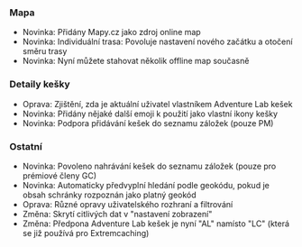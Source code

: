 ### Mapa
- Novinka: Přidány Mapy.cz jako zdroj online map
- Novinka: Individuální trasa: Povoluje nastavení nového začátku a otočení směru trasy
- Novinka: Nyní můžete stahovat několik offline map současně

### Detaily kešky
- Oprava: Zjištění, zda je aktuální uživatel vlastníkem Adventure Lab kešek
- Novinka: Přidány nějaké další emoji k použití jako vlastní ikony kešky
- Novinka: Podpora přidávání kešek do seznamu záložek (pouze PM)

### Ostatní
- Novinka: Povoleno nahrávání kešek do seznamu záložek (pouze pro prémiové členy GC)
- Novinka: Automaticky předvyplní hledání podle geokódu, pokud je obsah schránky rozpoznán jako platný geokód
- Oprava: Různé opravy uživatelského rozhraní a filtrování
- Změna: Skrytí citlivých dat v "nastavení zobrazení"
- Změna: Předpona Adventure Lab kešek je nyní "AL" namísto "LC" (která se již používá pro Extremcaching)
